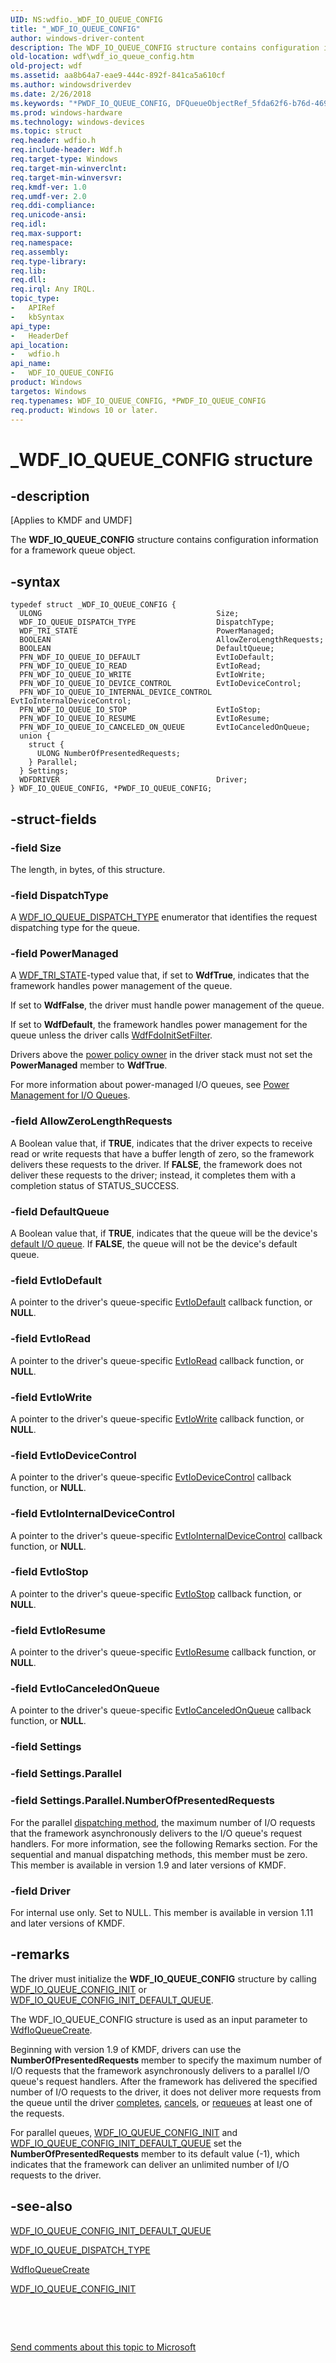 ```yaml
---
UID: NS:wdfio._WDF_IO_QUEUE_CONFIG
title: "_WDF_IO_QUEUE_CONFIG"
author: windows-driver-content
description: The WDF_IO_QUEUE_CONFIG structure contains configuration information for a framework queue object.
old-location: wdf\wdf_io_queue_config.htm
old-project: wdf
ms.assetid: aa8b64a7-eae9-444c-892f-841ca5a610cf
ms.author: windowsdriverdev
ms.date: 2/26/2018
ms.keywords: "*PWDF_IO_QUEUE_CONFIG, DFQueueObjectRef_5fda62f6-b76d-4691-9354-e091af8a5567.xml, PWDF_IO_QUEUE_CONFIG, PWDF_IO_QUEUE_CONFIG structure pointer, WDF_IO_QUEUE_CONFIG, WDF_IO_QUEUE_CONFIG structure, _WDF_IO_QUEUE_CONFIG, kmdf.wdf_io_queue_config, wdf.wdf_io_queue_config, wdfio/PWDF_IO_QUEUE_CONFIG, wdfio/WDF_IO_QUEUE_CONFIG"
ms.prod: windows-hardware
ms.technology: windows-devices
ms.topic: struct
req.header: wdfio.h
req.include-header: Wdf.h
req.target-type: Windows
req.target-min-winverclnt: 
req.target-min-winversvr: 
req.kmdf-ver: 1.0
req.umdf-ver: 2.0
req.ddi-compliance: 
req.unicode-ansi: 
req.idl: 
req.max-support: 
req.namespace: 
req.assembly: 
req.type-library: 
req.lib: 
req.dll: 
req.irql: Any IRQL.
topic_type:
-	APIRef
-	kbSyntax
api_type:
-	HeaderDef
api_location:
-	wdfio.h
api_name:
-	WDF_IO_QUEUE_CONFIG
product: Windows
targetos: Windows
req.typenames: WDF_IO_QUEUE_CONFIG, *PWDF_IO_QUEUE_CONFIG
req.product: Windows 10 or later.
---
```


# _WDF_IO_QUEUE_CONFIG structure


## -description


<p class="CCE_Message">[Applies to KMDF and UMDF]

The <b>WDF_IO_QUEUE_CONFIG</b> structure contains configuration information for a framework queue object.


## -syntax


````
typedef struct _WDF_IO_QUEUE_CONFIG {
  ULONG                                       Size;
  WDF_IO_QUEUE_DISPATCH_TYPE                  DispatchType;
  WDF_TRI_STATE                               PowerManaged;
  BOOLEAN                                     AllowZeroLengthRequests;
  BOOLEAN                                     DefaultQueue;
  PFN_WDF_IO_QUEUE_IO_DEFAULT                 EvtIoDefault;
  PFN_WDF_IO_QUEUE_IO_READ                    EvtIoRead;
  PFN_WDF_IO_QUEUE_IO_WRITE                   EvtIoWrite;
  PFN_WDF_IO_QUEUE_IO_DEVICE_CONTROL          EvtIoDeviceControl;
  PFN_WDF_IO_QUEUE_IO_INTERNAL_DEVICE_CONTROL EvtIoInternalDeviceControl;
  PFN_WDF_IO_QUEUE_IO_STOP                    EvtIoStop;
  PFN_WDF_IO_QUEUE_IO_RESUME                  EvtIoResume;
  PFN_WDF_IO_QUEUE_IO_CANCELED_ON_QUEUE       EvtIoCanceledOnQueue;
  union {
    struct {
      ULONG NumberOfPresentedRequests;
    } Parallel;
  } Settings;
  WDFDRIVER                                   Driver;
} WDF_IO_QUEUE_CONFIG, *PWDF_IO_QUEUE_CONFIG;
````


## -struct-fields




### -field Size

The length, in bytes, of this structure.


### -field DispatchType

A <a href="..\wudfddi_types\ne-wudfddi_types-_wdf_io_queue_dispatch_type.md">WDF_IO_QUEUE_DISPATCH_TYPE</a> enumerator that identifies the request dispatching type for the queue.


### -field PowerManaged

A <a href="..\wudfddi_types\ne-wudfddi_types-_wdf_tri_state.md">WDF_TRI_STATE</a>-typed value that, if set to <b>WdfTrue</b>, indicates that the framework handles power management of the queue. 

If set to <b>WdfFalse</b>, the driver must handle power management of the queue. 

If set to <b>WdfDefault</b>, the framework handles power management for the queue unless the driver calls <a href="..\wdffdo\nf-wdffdo-wdffdoinitsetfilter.md">WdfFdoInitSetFilter</a>. 

Drivers above the <a href="https://docs.microsoft.com/en-us/windows-hardware/drivers/wdf/power-policy-ownership">power policy owner</a> in the driver stack must not set the <b>PowerManaged</b> member to <b>WdfTrue</b>. 

For more information about power-managed I/O queues, see <a href="https://msdn.microsoft.com/2e1bf9d2-615b-49b0-b677-f41b23c42eda">Power Management for I/O Queues</a>. 


### -field AllowZeroLengthRequests

A Boolean value that, if <b>TRUE</b>, indicates that the driver expects to receive read or write requests that have a buffer length of zero, so the framework delivers these requests to the driver. If <b>FALSE</b>, the framework does not deliver these requests to the driver; instead, it completes them with a completion status of STATUS_SUCCESS.


### -field DefaultQueue

A Boolean value that, if <b>TRUE</b>, indicates that the queue will be the device's <a href="https://docs.microsoft.com/en-us/windows-hardware/drivers/wdf/creating-i-o-queues">default I/O queue</a>. If <b>FALSE</b>, the queue will not be the device's default queue.


### -field EvtIoDefault

A pointer to the driver's queue-specific <a href="..\wdfio\nc-wdfio-evt_wdf_io_queue_io_default.md">EvtIoDefault</a> callback function, or <b>NULL</b>.


### -field EvtIoRead

A pointer to the driver's queue-specific <a href="..\wdfio\nc-wdfio-evt_wdf_io_queue_io_read.md">EvtIoRead</a> callback function, or <b>NULL</b>.


### -field EvtIoWrite

A pointer to the driver's queue-specific <a href="..\wdfio\nc-wdfio-evt_wdf_io_queue_io_write.md">EvtIoWrite</a> callback function, or <b>NULL</b>.


### -field EvtIoDeviceControl

A pointer to the driver's queue-specific <a href="..\wdfio\nc-wdfio-evt_wdf_io_queue_io_device_control.md">EvtIoDeviceControl</a> callback function, or <b>NULL</b>.


### -field EvtIoInternalDeviceControl

A pointer to the driver's queue-specific <a href="..\wdfio\nc-wdfio-evt_wdf_io_queue_io_internal_device_control.md">EvtIoInternalDeviceControl</a> callback function, or <b>NULL</b>.


### -field EvtIoStop

A pointer to the driver's queue-specific <a href="..\wdfio\nc-wdfio-evt_wdf_io_queue_io_stop.md">EvtIoStop</a> callback function, or <b>NULL</b>.


### -field EvtIoResume

A pointer to the driver's queue-specific <a href="..\wdfio\nc-wdfio-evt_wdf_io_queue_io_resume.md">EvtIoResume</a> callback function, or <b>NULL</b>.


### -field EvtIoCanceledOnQueue

A pointer to the driver's queue-specific <a href="..\wdfio\nc-wdfio-evt_wdf_io_queue_io_canceled_on_queue.md">EvtIoCanceledOnQueue</a> callback function, or <b>NULL</b>.


### -field Settings


### -field Settings.Parallel


### -field Settings.Parallel.NumberOfPresentedRequests

For the parallel <a href="https://docs.microsoft.com/en-us/windows-hardware/drivers/wdf/dispatching-methods-for-i-o-requests">dispatching method</a>, the maximum number of I/O requests that the framework asynchronously delivers to the I/O queue's request handlers. For more information, see the following Remarks section. For the sequential and manual dispatching methods, this member must be zero. This member is available in version 1.9 and later versions of KMDF.


### -field Driver

For internal use only.  Set to NULL. This member is available in version 1.11 and later versions of KMDF.



## -remarks



The driver must initialize the <b>WDF_IO_QUEUE_CONFIG</b> structure by calling <a href="..\wdfio\nf-wdfio-wdf_io_queue_config_init.md">WDF_IO_QUEUE_CONFIG_INIT</a> or <a href="..\wdfio\nf-wdfio-wdf_io_queue_config_init_default_queue.md">WDF_IO_QUEUE_CONFIG_INIT_DEFAULT_QUEUE</a>.

The WDF_IO_QUEUE_CONFIG structure is used as an input parameter to <a href="..\wdfio\nf-wdfio-wdfioqueuecreate.md">WdfIoQueueCreate</a>.

Beginning with version 1.9 of KMDF, drivers can use the <b>NumberOfPresentedRequests</b> member to specify the maximum number of I/O requests that the framework asynchronously delivers to a parallel I/O queue's request handlers. After the framework has delivered the specified number of I/O requests to the driver, it does not deliver more requests from the queue until the driver <a href="https://docs.microsoft.com/en-us/windows-hardware/drivers/wdf/completing-i-o-requests">completes</a>, <a href="https://docs.microsoft.com/en-us/windows-hardware/drivers/wdf/canceling-i-o-requests">cancels</a>, or <a href="https://docs.microsoft.com/en-us/windows-hardware/drivers/wdf/requeuing-i-o-requests">requeues</a> at least one of the requests. 

For parallel queues, 
     <a href="..\wdfio\nf-wdfio-wdf_io_queue_config_init.md">WDF_IO_QUEUE_CONFIG_INIT</a> and <a href="..\wdfio\nf-wdfio-wdf_io_queue_config_init_default_queue.md">WDF_IO_QUEUE_CONFIG_INIT_DEFAULT_QUEUE</a> set the <b>NumberOfPresentedRequests</b> member to its default value (-1), which indicates that the framework can deliver an unlimited number of I/O requests to the driver.




## -see-also

<a href="..\wdfio\nf-wdfio-wdf_io_queue_config_init_default_queue.md">WDF_IO_QUEUE_CONFIG_INIT_DEFAULT_QUEUE</a>



<a href="..\wudfddi_types\ne-wudfddi_types-_wdf_io_queue_dispatch_type.md">WDF_IO_QUEUE_DISPATCH_TYPE</a>



<a href="..\wdfio\nf-wdfio-wdfioqueuecreate.md">WdfIoQueueCreate</a>



<a href="..\wdfio\nf-wdfio-wdf_io_queue_config_init.md">WDF_IO_QUEUE_CONFIG_INIT</a>



 

 

<a href="mailto:wsddocfb@microsoft.com?subject=Documentation%20feedback [wdf\wdf]:%20WDF_IO_QUEUE_CONFIG structure%20 RELEASE:%20(2/26/2018)&amp;body=%0A%0APRIVACY STATEMENT%0A%0AWe use your feedback to improve the documentation. We don't use your email address for any other purpose, and we'll remove your email address from our system after the issue that you're reporting is fixed. While we're working to fix this issue, we might send you an email message to ask for more info. Later, we might also send you an email message to let you know that we've addressed your feedback.%0A%0AFor more info about Microsoft's privacy policy, see http://privacy.microsoft.com/en-us/default.aspx." title="Send comments about this topic to Microsoft">Send comments about this topic to Microsoft</a>

